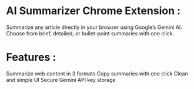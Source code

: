 # AI Summarizer Chrome Extension :
Summarize any article directly in your browser using Google’s Gemini AI. Choose from brief, detailed, or bullet-point summaries with one click.

# Features :
Summarize web content in 3 formats
Copy summaries with one click
Clean and simple UI
Secure Gemini API key storage
